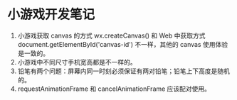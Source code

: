 # 小游戏开发笔记

1. 小游戏获取 canvas 的方式 wx.createCanvas() 和 Web 中获取方式 document.getElementById('canvas-id') 不一样，其他的 canvas 使用体验是一致的。
2. 小游戏中不同尺寸手机宽高都是不一样的。
3. 铅笔有两个问题：屏幕内同一时刻必须保证有两对铅笔；铅笔上下高度是随机的。
4. requestAnimationFrame 和 cancelAnimationFrame 应该配对使用。